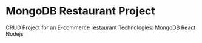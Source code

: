 # MongoDB Restaurant Project
CRUD Project for an E-commerce restaurant
Technologies:
MongoDB
React
Nodejs
